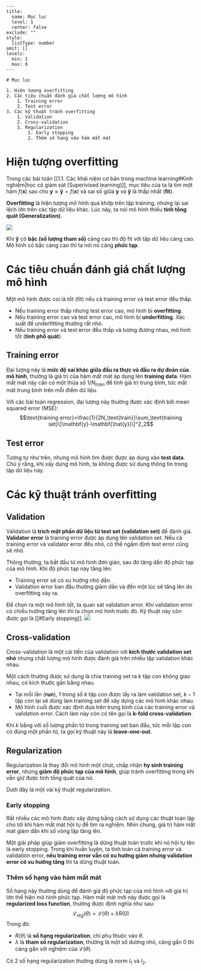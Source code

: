 
```insta-toc
---
title:
  name: Mục lục
  level: 1
  center: false
exclude: ""
style:
  listType: number
omit: []
levels:
  min: 1
  max: 6
---

# Mục lục

1. Hiện tượng overfitting
2. Các tiêu chuẩn đánh giá chất lượng mô hình
    1. Training error
    2. Test error
3. Các kỹ thuật tránh overfitting
    1. Validation
    2. Cross-validation
    3. Regularization
        1. Early stopping
        2. Thêm số hạng vào hàm mất mát
```

# Hiện tượng overfitting

Trong các bài toán [[1.1. Các khái niệm cơ bản trong machine learning#Kinh nghiệm|học có giám sát (Superivised learning)]], mục tiêu của ta là tìm một hàm $f(\mathbf{x})$ sao cho $\mathbf{y}\approx\mathbf{\hat{y}}=f(\mathbf{x})$ và sai số giữa $\mathbf{y}$ và $\mathbf{\hat{y}}$ là thấp nhất (**fit**).

**Overfitting** là hiện tượng mô hình quá khớp trên tập training, nhưng lại sai lệch lớn trên các tập dữ liệu khác. Lúc này, ta nói mô hình thiếu **tính tổng quát (Generalization)**.

![](https://miro.medium.com/1*_7OPgojau8hkiPUiHoGK_w.png)

Khi $\mathbf{\hat{y}}$ có **bậc (số lượng tham số)** càng cao thì độ fit với tập dữ liệu càng cao. Mô hình có bậc càng cao thì ta nói nó càng **phức tạp**.

# Các tiêu chuẩn đánh giá chất lượng mô hình

Một mô hình được coi là tốt (fit) nếu cả training error và test error đều thấp.
- Nếu training error thấp nhưng test error cao, mô hình bị **overfitting**.
- Nếu training error cao và test error cao, mô hình bị **underfitting**. Xác suất để underfitting thường rất nhỏ.
- Nếu training error và test error đều thấp và tương đương nhau, mô hình tốt (**tính phổ quát**).

## Training error

Đại lượng này là **mức độ sai khác giữa đầu ra thực và đầu ra dự đoán của mô hình**, thường là giá trị của hàm mất mát áp dụng lên **training data**. Hàm mất mát này cần có một thừa số $1/N_{train}$ để tính giá trị trung bình, tức mất mát trung bình trên mỗi điểm dữ liệu.

Với các bài toán regression, đại lượng này thường được xác định bởi mean squared error (MSE):
$$\text{training error}=\frac{1}{2N_\text{train}}\sum_\text{training set}\|\mathbf{y}-\mathbf{\hat{y}}\|^2_2$$

## Test error

Tương tự như trên, nhưng mô hình tìm được được áp dụng vào **test data**. Chú ý rằng, khi xây dựng mô hình, ta không được sử dụng thông tin trong tập dữ liệu này.

# Các kỹ thuật tránh overfitting

## Validation

Validation là **trích một phần dữ liệu từ test set (validation set)** để đánh giá. **Validator error** là training error được áp dụng lên validation set. Nếu cả training error và validator error đều nhỏ, có thể ngầm định test error cũng sẽ nhỏ.

Thông thường, ta bắt đầu từ mô hình đơn giản, sau đó tăng dần độ phức tạp của mô hình. Khi độ phức tạp này tăng lên:
- Training error sẽ có xu hướng nhỏ dần.
- Validation error ban đầu thường giảm dần và đến một lúc sẽ tăng lên do overfitting xảy ra.

Để chọn ra một mô hình tốt, ta quan sát validation error. Khi validation error có chiều hướng tăng lên thì ta chọn mô hình trước đó. Kỹ thuật này còn được gọi là [[#Early stopping]].
![](https://www.researchgate.net/publication/371207468/figure/fig5/AS:11431281164191784@1685639498540/llustration-of-the-concept-of-early-stopping-The-model-that-should-be-selected.ppm)

## Cross-validation

Cross-validation là một cải tiến của validation với **kích thước validation set nhỏ** nhưng chất lượng mô hình được đánh giá trên nhiều tập validation khác nhau.

Một cách thường được sử dụng là chia training set ra $k$ tập con không giao nhau, có kích thước gần bằng nhau.
- Tại mỗi lần (**run**), 1 trong số $k$ tập con được lấy ra làm validation set, $k-1$ tập còn lại sẽ dùng làm training set để xây dựng các mô hình khác nhau.
- Mô hình cuối được xác định dựa trên trung bình của các training error và validation error. Cách làm này còn có tên gọi là **k-fold cross-validation**.

Khi $k$ bằng với số lượng phần tử trong training set ban đầu, tức mỗi tập con có đúng một phần tử, ta gọi kỹ thuật này là **leave-one-out**.

## Regularization

Regularization là thay đổi mô hình một chút, chấp nhận **hy sinh training error**, nhưng **giảm độ phức tạp của mô hình**, giúp tránh overfitting trong khi vẫn giữ được tính tổng quát của nó.

Dưới đây là một vài kỹ thuật regularization.

### Early stopping

Rất nhiều các mô hình được xây dựng bằng cách sử dụng các thuật toán lặp cho tới khi hàm mất mát hội tụ để tìm ra nghiệm. Nhìn chung, giá trị hàm mất mát giảm dần khi số vòng lặp tăng lên.

Một giải pháp giúp giảm overfitting là dừng thuật toán trước khi nó hội tụ tên là early stopping. Trong khi huấn luyện, ta tính toán cả training error và validation error, **nếu training error vẫn có xu hướng giảm nhưng validation error có xu hướng tăng** thì ta dừng thuật toán.

### Thêm số hạng vào hàm mất mát

Số hạng này thường dùng để đánh giá độ phức tạp của mô hình với giá trị lớn thể hiện mô hình phức tạp. Hàm mất mát mới này được gọi là **regularized loss function**, thường được định nghĩa như sau:
$$\mathcal{L}_{reg}(\theta)=\mathcal{L}(\theta)+\lambda R(0)$$
Trong đó:
- $R(\theta)$ là **số hạng regularization**, chỉ phụ thuộc vào $\theta$.
- $\lambda$ là **tham số regularization**, thường là một số dương nhỏ, càng gần 0 thì càng gần với nghiệm của $\mathcal{L}(\theta)$.

Có 2 số hạng regularization thường dùng là norm $l_1$ và $l_2$.





















